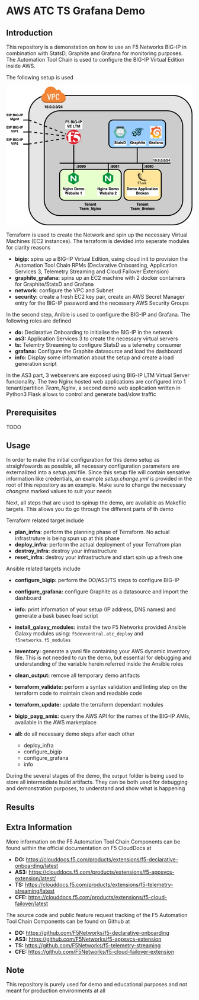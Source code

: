# AWS ATC TS Grafana Demo

## Introduction

This repository is a demonstation on how to use an F5 Networks BIG-IP in combination with StatsD, Graphite and Grafana for monitoring purposes. The Automation Tool Chain is used to configure the BIG-IP Virtual Edition inside AWS. 

The following setup is used 

![AWS Demo Setup Topology](./imgs/aws-atc-ts-grafana-aws.jpg)

Terraform is used to create the Network and spin up the necessary Virtual Machines (EC2 instances). The terraform is devided into seperate modules for clarity reasons

 - **bigip:** spins up a BIG-IP Virtual Edition, using cloud init to provision the Automation Tool Chain RPMs (Declarative Onboarding, Application Services 3, Telemetry Streaming and Cloud Failover Extension)
 - **graphite_grafana:** spins up an EC2 machine with 2 docker containers for Graphite/StatsD and Grafana
 - **network:** configure the VPC and Subnet
 - **security:** create a fresh EC2 key pair, create an AWS Secret Manager entry for the BIG-IP password and the necessary AWS Security Groups

In the second step, Anible is used to configure the BIG-IP and Grafana. The following roles are defined

 - **do:** Declarative Onboarding to initialise the BIG-IP in the network
 - **as3:** Application Services 3 to create the necessary virtual servers
 - **ts:** Telemtry Streaming to configure StatsD as a telemetry consumer
 - **grafana:** Configure the Graphite datasource and load the dashboard
 - **info:** Display some information about the setup and create a load generation script

In the AS3 part, 3 webservers are exposed using BIG-IP LTM Virtual Server funcionality. The two Nginx hosted web applications are configured into 1 tenant/partition *Team_Nginx*, a second demo web application written in Python3 Flask allows to control and generate bad/slow traffic

## Prerequisites

TODO

## Usage

In order to make the initial configuration for this demo setup as straighfowards as possible, all necessary configuration parameters are externalized into a *setup.yml* file. Since this setup file will contain sensative information like credentials, an example *setup.change.yml* is provided in the root of this repository as an example. Make sure to change the necessary *changme* marked values to suit your needs

Next, all steps that are used to spinup the demo, are available as Makefile targets. This allows you tto go through the different parts of th demo

Terraform related target include

 - **plan_infra:** perform the planning phase of Terraform. No actual infrastruture is being spun up at this phase
 - **deploy_infra:** perform the actual deployment of your Terrafrom plan
 - **destroy_infra:** destroy your infrastructure
 - **reset_infra:** destroy your infrastructure and start spin up a fresh one

Ansible related targets include

 - **configure_bigip:** perform the DO/AS3/TS steps to configure BIG-IP 
 - **configure_grafana:** configure Graphite as a datasource and import the dashboard
 - **info:** print information of your setup (IP address, DNS names) and generate a bask basec load script

 - **install_galaxy_modules:** install the two F5 Networks provided Ansible Galaxy modules using: `f5devcentral.atc_deploy` and `f5networks.f5_modules`
 - **inventory:** generate a yaml file containing your AWS dynamic inventory file. This is not needed to run the demo, but essential for debugging and understanding of the variable herein referred inside the Ansible roles
 - **clean_output:** remove all temporary demo artifacts
 - **terraform_validate:** perform a syntax validation and linting step on the terraform code to maintain clean and readable code
 - **terraform_update:** update the terraform dependant modules
 - **bigip_payg_amis:** query the AWS API for the names of the BIG-IP AMIs, available in the AWS marketplace

 - **all:** do all necessary demo steps after each other
   - deploy_infra 
   - configure_bigip 
   - configure_grafana 
   - info

During the several stages of the demo, the `output` folder is being used to store all intermediate build artifacts. They can be both used for debugging and demonstration purposes, to understand and show what is happening

## Results



## Extra Information

More information on the F5 Automation Tool Chain Components can be found within the official documentation on F5 CloudDocs at

 - **DO:** https://clouddocs.f5.com/products/extensions/f5-declarative-onboarding/latest
 - **AS3:** https://clouddocs.f5.com/products/extensions/f5-appsvcs-extension/latest/
 - **TS:** https://clouddocs.f5.com/products/extensions/f5-telemetry-streaming/latest
 - **CFE:** https://clouddocs.f5.com/products/extensions/f5-cloud-failover/latest

The source code and public feature request tracking of the F5 Automation Tool Chain Components can be found on Github at

 - **DO:** https://github.com/F5Networks/f5-declarative-onboarding
 - **AS3:** https://github.com/F5Networks/f5-appsvcs-extension
 - **TS:** https://github.com/F5Networks/f5-telemetry-streaming
 - **CFE:** https://github.com/F5Networks/f5-cloud-failover-extension 

## Note

This repository is purely used for demo and educational purposes and not meant for production environments at all
